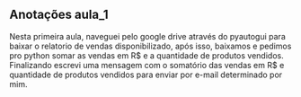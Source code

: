 ## Anotações aula_1

Nesta primeira aula, naveguei pelo google drive através do pyautogui para baixar o relatorio de vendas disponibilizado, após isso, baixamos e pedimos pro python somar as vendas em R$ e a quantidade de produtos vendidos. Finalizando escrevi uma mensagem com o somatório das vendas em R$ e quantidade de produtos vendidos para enviar por e-mail determinado por mim.